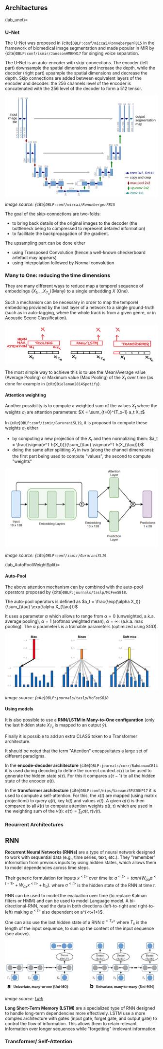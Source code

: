 ## Architectures

(lab_unet)=
### U-Net

The U-Net was proposed in {cite}`DBLP:conf/miccai/RonnebergerFB15` in the framework of biomedical image segmentation and made popular in MIR by {cite}`DBLP:conf/ismir/JanssonHMBKW17` for singing voice separation.

The U-Net is an auto-encoder with skip-connections.
The encoder (left part) downsample the spatial dimensions and increase the depth, while the decoder (right part) upsample the spatial dimensions and decrease the depth.
Skip connections are added between equivalent layers of the encoder and decoder: the 256 channels level of the encoder is concatenated with the 256 level of the decoder to form a 512 tensor.

![brick_unet](/images/brick_unet.png)

*image source: {cite}`DBLP:conf/miccai/RonnebergerFB15`*

The goal of the skip-connections are two-folds:
- to bring back details of the original images to the decoder (the bottleneck being to compressed to represent detailed information)
- to facilitate the backpropagation of the gradient.

The upsampling part can be done either
- using Transposed Convolution (hence a well-known checkerboard artefact may appears)
- using Interpolation followed by Normal convolution


### Many to One: reducing the time dimensions

They are many different ways to reduce map a temporel sequence of embeddings $\{X_1, \ldots X_{T_x}\}$(Many) to a single embedding $X$ (One).

Such a mechanism can be necessary in order to map the temporel embedding provided by the last layer of a network to a single ground-truth (such as in auto-tagging, where the whole track is from a given genre, or in Acoustic Scene Classification).

![brick_pooling](/images/brick_pooling.png)


The most simple way to achieve this is to use the Mean/Average value (Average Pooling) or Maximum value (Max Pooling) of the $X_t$ over time (as done for example in {cite}`Dieleman2014Spotify`).

#### Attention weighting

Another possibility is to compute a weighted sum of the values $X_t$ where the weights $a_t$ are attention parameters:
$X = \sum_{t=0}^{T_x-1} a_t X_t$

In {cite}`DBLP:conf/ismir/GururaniSL19`, it is proposed to compute these weights $a_t$ either
- by computing a new projection of the $X_t$ and then normalizing them:
	$a_t = \frac{\sigma(v^T h(X_t))}{\sum_{\tau} \sigma(v^T h(X_{\tau}))}$
- doing the same after splitting $X_t$ in two (along the channel dimensions): the first part being used to compute "values", the second to compute "weights"

![brick_attention_instrument](/images/brick_attention_instrument.png)

*image source: {cite}`DBLP:conf/ismir/GururaniSL19`*


(lab_AutoPoolWeightSplit)=
#### Auto-Pool
The above attention mechanism can by combined with the auto-pool operators proposed by {cite}`DBLP:journals/taslp/McFeeSB18`.

The auto-pool operators is defined as $a_t = \frac{\exp(\alpha X_t)}{\sum_{\tau} \exp(\alpha X_{\tau})}$

It uses a parameter $\alpha$ which allows to range from $\alpha=0$ (unweighted, a.k.a. average pooling), $\alpha=1$ (softmax weighted mean), $\alpha=\infty$: (a.k.a. max pooling).
The $\alpha$ parameters is a trainable parameters (optimized using SGD).

![brick_autopool](/images/brick_autopool.png)

*image source: {cite}`DBLP:journals/taslp/McFeeSB18`*


#### Using models

It is also possible to use a **RNN/LSTM in Many-to-One configuration** (only the last hidden state $X_{T_x}$ is mapped to an output $\hat{y}$).

Finally it is possible to add an extra CLASS token to a Transformer architecture.

It should be noted that the term "Attention" encapsultates a large set of different paradigms.

In the **encode-decoder architecture** {cite}`DBLP:journals/corr/BahdanauCB14` it is used during decoding to define the correct context $c(\tau)$ to be used to generate the hidden state $s(\tau)$. For this it compares $s(\tau-1)$ to all the hidden state of the encoder $a(t)$.

In the **transformer architecture** {cite}`DBLP:conf/nips/VaswaniSPUJGKP17` it is used to compute a self-attention. For this, the $x(t)$ are mapped (using matrix projections) to query $q(t)$, key $k(t)$ and values $v(t)$. A given $q(\tau)$ is then compared to all $k(t)$ to compute attention weights $a(t,\tau)$ which are used in the weighting sum of the $v(t)$:
$e(\tau) = \sum_t a(t,\tau) v(t)$.


### Recurrent Architectures

## RNN

**Recurrent Neural Networks (RNNs)** are a type of neural network designed to work with sequential data (e.g., time series, text, etc.).
They "remember" information from previous inputs by using hidden states, which allows them to model dependencies across time steps.

Their generic formulation for inputs $x^{<t>}$ over time is: $a^{<t>} = tanh (W_{aa} a^{<t-1>} + W_{ax} x^{<t>}+ b_a)$.
where $a^{<t>}$ is the hidden state of the RNN at time $t$.

RNN can be used to model the evaluation over time (to replace Kalman filters or HMM) and can be used to model Language model.
A bi-directional-RNN, read the data in both directions (left-to-right and right-to-left) making $a^{<t>}$ also dependent on a^{<t+1>}$.

One can also use the last hidden state of a RNN $a^{<T_x>}$ where $T_x$ is the length of the input sequence, to sum up the content of the input sequence (see above).

![brick_rnn](/images/brick_rnn.png)

*image source: [Link](https://www.researchgate.net/figure/The-four-types-of-recurrent-neural-network-architectures-a-univariate-many-to-one_fig3_317192370)*

**Long Short-Term Memory (LSTM)**  are a specialized type of RNN designed to handle long-term dependencies more effectively.
LSTM use a more complex architecture with gates (input gate, forget gate, and output gate) to control the flow of information. This allows them to retain relevant information over longer sequences while "forgetting" irrelevant information.

### Transformer/ Self-Attention

